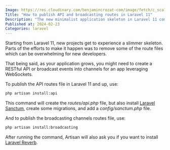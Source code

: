```yaml
---
Image: https://res.cloudinary.com/benjamincrozat-com/image/fetch/c_scale,f_webp,q_auto,w_1200/https://github.com/benjamincrozat/content/assets/3613731/3f28ce77-bd37-4215-bf91-f850c5c563de
Title: "How to publish API and broadcasting routes in Laravel 11"
Description: "The new minimalist application skeleton in Laravel 11 comes with less route files. Here's how to install them."
Published at: 2024-02-23
Categories: laravel
---
```


Starting from Laravel 11, new projects get to experience a slimmer skeleton. Parts of the efforts to make it happen was to remove some of the route files which can be overwhelming for new developers.

That being said, as your application grows, you might need to create a RESTful API or broadcast events into channels for an app leveraging WebSockets.

To publish the API routes file in Laravel 11 and up, use:
  
```bash
php artisan install:api
```

This command will create the *routes/api.php* file, but also install [Laravel Sanctum](https://laravel.com/docs/sanctum), create some migrations, and add a *config/sanctum.php* file.

And to publish the broadcasting channels routes file, use:

```bash
php artisan install:broadcasting
```

After running the command, Artisan will also ask you if you want to install [Laravel Reverb](https://reverb.laravel.com).
